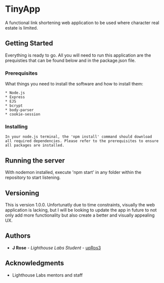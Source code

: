 # TinyApp

A functional link shortening web application to be used where character real estate is limited.

## Getting Started

Everything is ready to go. All you will need to run this application are the prequisties that can be found below and in the package.json file.

### Prerequisites

What things you need to install the software and how to install them:

```
* Node.js
* Express
* EJS
* bcrypt
* body-parser
* cookie-session
```

### Installing

```
In your node.js terminal, the 'npm install' command should download all required dependencies. Please refer to the prerequisites to ensure all packages are installed.
```

## Running the server

With nodemon installed, execute 'npm start' in any folder within the repository to start listening.

## Versioning

This is version 1.0.0. Unfortunatly due to time constraints, visually the web application is lacking, but I will be looking to update the app in future to not only add more functionality but also create a better and visually appealing UX.

## Authors

* **J Rose** - *Lighthouse Labs Student* - [upRos3](https://github.com/upRos3)

## Acknowledgments

* Lighthouse Labs mentors and staff
